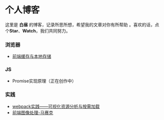 # 个人博客

这里是 **白昼** 的博客，记录所思所想，希望我的文章对你有所帮助 。喜欢的话，点个**Star**、**Watch**，我们共同努力。

### 浏览器
+ [前端缓存与本地存储](https://github.com/dayTimeAffect/blog/blob/master/article/%E5%89%8D%E7%AB%AF%E7%BC%93%E5%AD%98%E4%B8%8E%E6%9C%AC%E5%9C%B0%E5%AD%98%E5%82%A8.md)

### JS
+ Promise实现原理（正在创作中）

### 实践
+ [webpack实践——可视化资源分析与按需加载](https://github.com/dayTimeAffect/blog/blob/master/article/webpack%E5%AE%9E%E8%B7%B5%E2%80%94%E2%80%94%E5%8F%AF%E8%A7%86%E5%8C%96%E8%B5%84%E6%BA%90%E5%88%86%E6%9E%90%E4%B8%8E%E6%8C%89%E9%9C%80%E5%8A%A0%E8%BD%BD.md)
+ [前端图像处理-马赛克](https://github.com/dayTimeAffect/blog/blob/master/article/%E5%89%8D%E7%AB%AF%E5%9B%BE%E5%83%8F%E5%A4%84%E7%90%86%E4%B9%8B%E9%A9%AC%E8%B5%9B%E5%85%8B.md)
